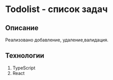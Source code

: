 # Todolist - cписок задач

## Описание 
Реализовано добавление, удаление,валидация.

## Технологии 
1. TypeScript
2. React 

